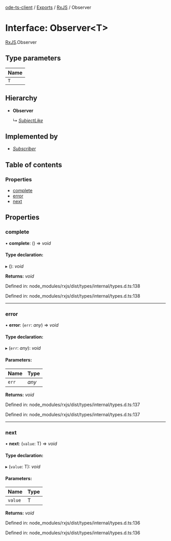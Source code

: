 [ode-ts-client](../README.md) / [Exports](../modules.md) / [RxJS](../modules/rxjs.md) / Observer

# Interface: Observer<T\>

[RxJS](../modules/rxjs.md).Observer

## Type parameters

Name |
:------ |
`T` |

## Hierarchy

* **Observer**

  ↳ [*SubjectLike*](rxjs.subjectlike.md)

## Implemented by

* [*Subscriber*](../classes/rxjs.subscriber.md)

## Table of contents

### Properties

- [complete](rxjs.observer.md#complete)
- [error](rxjs.observer.md#error)
- [next](rxjs.observer.md#next)

## Properties

### complete

• **complete**: () => *void*

#### Type declaration:

▸ (): *void*

**Returns:** *void*

Defined in: node_modules/rxjs/dist/types/internal/types.d.ts:138

Defined in: node_modules/rxjs/dist/types/internal/types.d.ts:138

___

### error

• **error**: (`err`: *any*) => *void*

#### Type declaration:

▸ (`err`: *any*): *void*

#### Parameters:

Name | Type |
:------ | :------ |
`err` | *any* |

**Returns:** *void*

Defined in: node_modules/rxjs/dist/types/internal/types.d.ts:137

Defined in: node_modules/rxjs/dist/types/internal/types.d.ts:137

___

### next

• **next**: (`value`: T) => *void*

#### Type declaration:

▸ (`value`: T): *void*

#### Parameters:

Name | Type |
:------ | :------ |
`value` | T |

**Returns:** *void*

Defined in: node_modules/rxjs/dist/types/internal/types.d.ts:136

Defined in: node_modules/rxjs/dist/types/internal/types.d.ts:136
